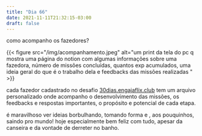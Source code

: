 ```yaml
---
title: "Dia 66"
date: 2021-11-11T21:32:15-03:00
draft: false
---
```


como acompanho os fazedores?

{{< figure src="/img/acompanhamento.jpeg" alt="um print da tela do pc q mostra uma página do notion com algumas informações sobre uma fazedora, número de missões concluídas, quantos exp acumulados, uma ideia geral do que é o trabalho dela e feedbacks das missões realizadas " >}}

cada fazedor cadastrado no desafio [30dias.engajaflix.club](https://30dias.engajaflix.club) tem um arquivo personalizado onde acompanho o desenvolvimento das missões, os feedbacks e respostas importantes, o propósito e potencial de cada etapa.

é maravilhoso ver ideias borbulhando, tomando forma e , aos pouquinhos, saindo pro mundo! hoje especialmente bem feliz com tudo, apesar da canseira e da vontade de derreter no banho. 